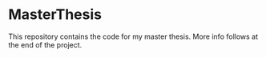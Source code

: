 # MasterThesis
This repository contains the code for my master thesis.
More info follows at the end of the project.
